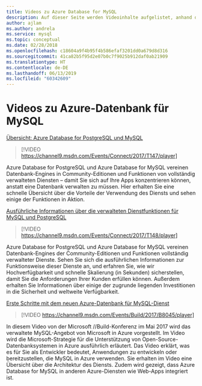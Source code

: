 ```yaml
---
title: Videos zu Azure Database for MySQL
description: Auf dieser Seite werden Videoinhalte aufgelistet, anhand derer Sie Azure-Datenbank für MySQL kennenlernen können, das verwaltete MySQL-Angebot von Microsoft in Azure.
author: ajlam
ms.author: andrela
ms.service: mysql
ms.topic: conceptual
ms.date: 02/28/2018
ms.openlocfilehash: c18604a9f4b95f4b586efaf3201dd0a679d8d316
ms.sourcegitcommit: 41ca82b5f95d2e07b0c7f9025b912daf0ab21909
ms.translationtype: HT
ms.contentlocale: de-DE
ms.lasthandoff: 06/13/2019
ms.locfileid: "60342609"
---
```

# <a name="azure-database-for-mysql-videos"></a>Videos zu Azure-Datenbank für MySQL

[Übersicht: Azure Database for PostgreSQL und MySQL](https://channel9.msdn.com/Events/Connect/2017/T147)

>[!VIDEO https://channel9.msdn.com/Events/Connect/2017/T147/player]

Azure Database for PostgreSQL und Azure Database for MySQL vereinen Datenbank-Engines in Community-Editionen und Funktionen von vollständig verwalteten Diensten – damit Sie sich auf Ihre Apps konzentrieren können, anstatt eine Datenbank verwalten zu müssen. Hier erhalten Sie eine schnelle Übersicht über die Vorteile der Verwendung des Diensts und sehen einige der Funktionen in Aktion.

[Ausführliche Informationen über die verwalteten Dienstfunktionen für MySQL und PostgreSQL](https://channel9.msdn.com/Events/Connect/2017/T148)

>[!VIDEO https://channel9.msdn.com/Events/Connect/2017/T148/player]

Azure Database for PostgreSQL und Azure Database for MySQL vereinen Datenbank-Engines der Community-Editionen und Funktionen vollständig verwalteter Dienste. Sehen Sie sich die ausführlichen Informationen zur Funktionsweise dieser Dienste an, und erfahren Sie, wie wir Hochverfügbarkeit und schnelle Skalierung (in Sekunden) sicherstellen, damit Sie die Anforderungen Ihrer Kunden erfüllen können. Außerdem erhalten Sie Informationen über einige der zugrunde liegenden Investitionen in die Sicherheit und weltweite Verfügbarkeit.

[Erste Schritte mit dem neuen Azure-Datenbank für MySQL-Dienst](https://channel9.msdn.com/events/Build/2017/B8045)

>[!VIDEO https://channel9.msdn.com/Events/Build/2017/B8045/player]

In diesem Video von der Microsoft //Build-Konferenz im Mai 2017 wird das verwaltete MySQL-Angebot von Microsoft in Azure vorgestellt. Im Video wird die Microsoft-Strategie für die Unterstützung von Open-Source-Datenbanksystemen in Azure ausführlich erläutert. Das Video erklärt, was es für Sie als Entwickler bedeutet, Anwendungen zu entwickeln oder bereitzustellen, die MySQL in Azure verwenden. Sie erhalten im Video eine Übersicht über die Architektur des Diensts. Zudem wird gezeigt, dass Azure Database for MySQL in anderen Azure-Diensten wie Web-Apps integriert ist.
